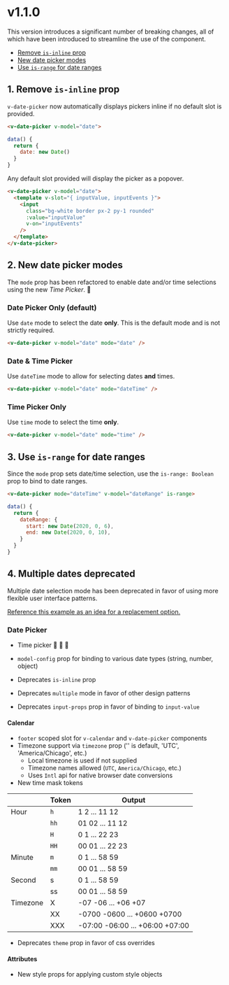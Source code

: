 # v1.1.0

This version introduces a significant number of breaking changes, all of which have been introduced to streamline the use of the component.

* [Remove `is-inline` prop](#_1-remove-is-inline-prop)
* [New date picker modes](#_2-new-date-picker-modes)
* [Use `is-range` for date ranges](#_3-use-is-range-for-date-ranges)


## 1. Remove `is-inline` prop

`v-date-picker` now automatically displays pickers inline if no default slot is provided.

<guide-datepicker-intro-inline />

```html
<v-date-picker v-model="date">
```

```js
data() {
  return {
    date: new Date()
  }
}
```

Any default slot provided will display the picker as a popover.

<guide-datepicker-intro-popover />

```html
<v-date-picker v-model="date">
  <template v-slot="{ inputValue, inputEvents }">
    <input
      class="bg-white border px-2 py-1 rounded"
      :value="inputValue"
      v-on="inputEvents"
    />
  </template>
</v-date-picker>
```

## 2. New date picker modes

The `mode` prop has been refactored to enable date and/or time selections using the new *Time Picker*. :tada:

### Date Picker Only (default)

Use `date` mode to select the date **only**. This is the default mode and is not strictly required.

<guide-datepicker-with-value />

```html
<v-date-picker v-model="date" mode="date" />
```

### Date & Time Picker

Use `dateTime` mode to allow for selecting dates **and** times.

<guide-datepicker-with-value mode="dateTime" />

```html
<v-date-picker v-model="date" mode="dateTime" />
```

### Time Picker Only

Use `time` mode to select the time **only**.

<guide-datepicker-with-value mode="time" />

```html
<v-date-picker v-model="date" mode="time" />
```

## 3. Use `is-range` for date ranges

Since the `mode` prop sets date/time selection, use the `is-range: Boolean` prop to bind to date ranges.

<guide-datepicker-with-value mode="dateTime" is-range />

```html
<v-date-picker mode="dateTime" v-model="dateRange" is-range>
```

```js
data() {
  return {
    dateRange: {
      start: new Date(2020, 0, 6),
      end: new Date(2020, 0, 10),
    }
  }
}
```

## 4. Multiple dates deprecated

Multiple date selection mode has been deprecated in favor of using more flexible user interface patterns.

[Reference this example as an idea for a replacement option.](/examples/datepickers)

### Date Picker
* Time picker :tada: :tada: :tada:
* `model-config` prop for binding to various date types (string, number, object)

* Deprecates `is-inline` prop 
* Deprecates `multiple` mode in favor of other design patterns
* Deprecates `input-props` prop in favor of binding to `input-value`

#### Calendar
* `footer` scoped slot for `v-calendar` and `v-date-picker` components
* Timezone support via `timezone` prop ('' is default, 'UTC', 'America/Chicago', etc.)
  * Local timezone is used if not supplied
  * Timezone names allowed (`UTC`, `America/Chicago`, etc.)
  * Uses `Intl` api for native browser date conversions
* New time mask tokens

| | Token | Output |
| --- | --- | --- |
| Hour | `h` | 1 2 ... 11 12 |
| | `hh`| 01 02 ... 11 12 |
| | `H` | 0 1 ... 22 23 |
| | `HH`| 00 01 ... 22 23 |
| Minute | `m` | 0 1 ... 58 59 |
| | `mm` | 00 01 ... 58 59 |
| Second | s | 0 1 ... 58 59 |
| | ss | 00 01 ... 58 59 |
| Timezone | X | -07 -06 ... +06 +07 |
| | XX | -0700 -0600 ... +0600 +0700 |
| | XXX | -07:00 -06:00 ... +06:00 +07:00 |

* Deprecates `theme` prop in favor of css overrides

#### Attributes
* New style props for applying custom style objects

